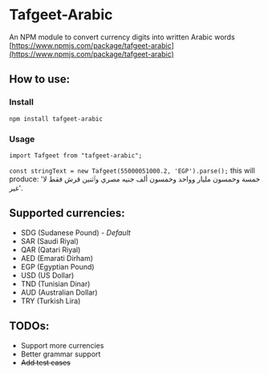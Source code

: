 # Tafgeet-Arabic
An NPM module to convert currency digits into written Arabic words
[https://www.npmjs.com/package/tafgeet-arabic](https://www.npmjs.com/package/tafgeet-arabic)

## How to use:
### Install
`npm install tafgeet-arabic`
### Usage
`import Tafgeet from "tafgeet-arabic";`

`const stringText = new Tafgeet(55000051000.2, 'EGP').parse();` this will produce: 'خمسة وخمسون مليار وواحد وخمسون ألف جنيه مصري وٱثنين قرش فقط لا غير'.

## Supported currencies: 
- SDG (Sudanese Pound) - *Default*
- SAR (Saudi Riyal)
- QAR (Qatari Riyal)
- AED (Emarati Dirham)
- EGP (Egyptian Pound)
- USD (US Dollar)
- TND (Tunisian Dinar)
- AUD (Australian Dollar)
- TRY (Turkish Lira)

## TODOs: 
- Support more currencies
- Better grammar support
- ~~Add test cases~~
